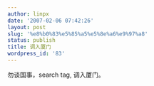 ```yaml
---
author: linpx
date: '2007-02-06 07:42:26'
layout: post
slug: '%e8%b0%83%e5%85%a5%e5%8e%a6%e9%97%a8'
status: publish
title: 调入厦门
wordpress_id: '83'
---
```


勿谈国事，search tag, 调入厦门。

